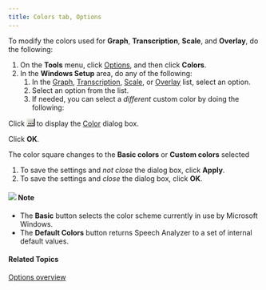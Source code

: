 ```yaml
---
title: Colors tab, Options
---
```


To modify the colors used for **Graph**, **Transcription**, **Scale**, and **Overlay**, do the following:

1. On the **Tools** menu, click [Options](overview), and then click **Colors**.
1. In the **Windows Setup** area, do any of the following:
   1. In the [Graph](../../graphs/overview), [Transcription](../../edit/transcription/overview), [Scale](../../graphs/view), or [Overlay](../../graphs/overlay) list, select an option.
   1. Select an option from the list.
   1. If needed, you can select a *different* custom color by doing the following:

Click ![](../../../../images/078.png) to display the [Color](color-palette) dialog box.

Click **OK**.

The color square changes to the **Basic colors** or **Custom colors** selected

1. To save the settings and *not close* the dialog box, click **Apply**.
1. To save the settings and *close* the dialog box, click **OK**.

#### ![](../../../../images/001.png) **Note**
- The **Basic** button selects the color scheme currently in use by Microsoft Windows.
- The **Default Colors** button returns Speech Analyzer to a set of internal default values.

#### **Related Topics**
[Options overview](overview)


